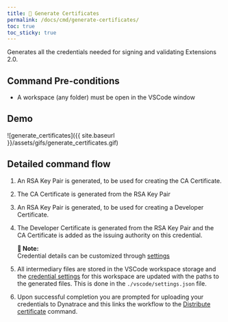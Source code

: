 ```yaml
---
title: 🔐 Generate Certificates
permalink: /docs/cmd/generate-certificates/
toc: true
toc_sticky: true
---
```


Generates all the credentials needed for signing and validating Extensions 2.0.

## Command Pre-conditions

- A workspace (any folder) must be open in the VSCode window

## Demo

![generate_certificates]({{ site.baseurl }}/assets/gifs/generate_certificates.gif)

## Detailed command flow

1. An RSA Key Pair is generated, to be used for creating the CA Certificate.

2. The CA Certificate is generated from the RSA Key Pair

3. An RSA Key Pair is generated, to be used for creating a Developer Certificate.

4. The Developer Certificate is generated from the RSA Key Pair and the CA Certificate is
   added as the issuing authority on this credential.

   <p class="notice--info">
     <strong>📝 Note:</strong>
     <br/>
     Credential details can be customized through
     <a href="/dynatrace-extensions-copilot/docs/settings-credentials/">settings</a>
   </p>

5. All intermediary files are stored in the VSCode workspace storage and the
   [credential settings](/docs/settings/credentials/) for this workspace are updated
   with the paths to the generated files. This is done in the `./vscode/settings.json`
   file.

6. Upon successful completion you are prompted for uploading your credentials to Dynatrace
   and this links the workflow to the [Distribute certificate](/docs/cmd/distribute-certificate/) command.